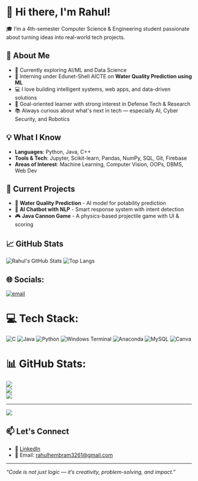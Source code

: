 # 👋 Hi there, I'm Rahul!

🎓 I’m a 4th-semester Computer Science & Engineering student passionate about turning ideas into real-world tech projects.

## 🚀 About Me

- 🧠 Currently exploring AI/ML and Data Science
- 🧪 Interning under Edunet-Shell AICTE on **Water Quality Prediction using ML**
- 💻 I love building intelligent systems, web apps, and data-driven solutions
- 🎯 Goal-oriented learner with strong interest in Defense Tech & Research
- 📚 Always curious about what's next in tech — especially AI, Cyber Security, and Robotics

## 💡 What I Know

- **Languages**: Python, Java, C++
- **Tools & Tech**: Jupyter, Scikit-learn, Pandas, NumPy, SQL, Git, Firebase
- **Areas of Interest**: Machine Learning, Computer Vision, OOPs, DBMS, Web Dev

## 🧩 Current Projects

- 🧪 **Water Quality Prediction** - AI model for potability prediction  
- 🧠 **AI Chatbot with NLP** - Smart response system with intent detection  
- 🎮 **Java Cannon Game** - A physics-based projectile game with UI & scoring

## 📈 GitHub Stats

![Rahul's GitHub Stats](https://github-readme-stats.vercel.app/api?username=your-github-username&show_icons=true&theme=radical)
![Top Langs](https://github-readme-stats.vercel.app/api/top-langs/?username=your-github-username&layout=compact&theme=radical)

## 🌐 Socials:
[![email](https://img.shields.io/badge/Email-D14836?logo=gmail&logoColor=white)](mailto:rahulhembram3261@gmail.com) 

# 💻 Tech Stack:
![C](https://img.shields.io/badge/c-%2300599C.svg?style=for-the-badge&logo=c&logoColor=white) ![Java](https://img.shields.io/badge/java-%23ED8B00.svg?style=for-the-badge&logo=openjdk&logoColor=white) ![Python](https://img.shields.io/badge/python-3670A0?style=for-the-badge&logo=python&logoColor=ffdd54) ![Windows Terminal](https://img.shields.io/badge/Windows%20Terminal-%234D4D4D.svg?style=for-the-badge&logo=windows-terminal&logoColor=white) ![Anaconda](https://img.shields.io/badge/Anaconda-%2344A833.svg?style=for-the-badge&logo=anaconda&logoColor=white) ![MySQL](https://img.shields.io/badge/mysql-4479A1.svg?style=for-the-badge&logo=mysql&logoColor=white) ![Canva](https://img.shields.io/badge/Canva-%2300C4CC.svg?style=for-the-badge&logo=Canva&logoColor=white)
# 📊 GitHub Stats:
![](https://github-readme-stats.vercel.app/api?username=rahulaccsocial&theme=dark&hide_border=false&include_all_commits=false&count_private=false)<br/>
![](https://nirzak-streak-stats.vercel.app/?user=rahulaccsocial&theme=dark&hide_border=false)<br/>
![](https://github-readme-stats.vercel.app/api/top-langs/?username=rahulaccsocial&theme=dark&hide_border=false&include_all_commits=false&count_private=false&layout=compact)

---
[![](https://visitcount.itsvg.in/api?id=rahulaccsocial&icon=0&color=0)](https://visitcount.itsvg.in)


## 📫 Let's Connect

- 🔗 [LinkedIn](https://www.linkedin.com/in/your-link)
- 📧 Email: rahulhembram3261@gmail.com

---

_“Code is not just logic — it’s creativity, problem-solving, and impact.”_


